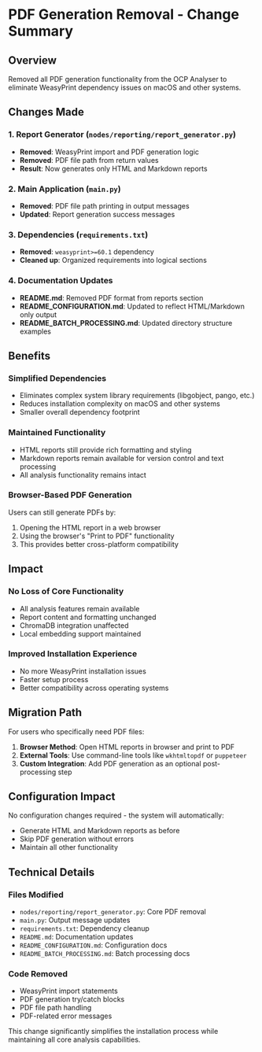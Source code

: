 # PDF Generation Removal - Change Summary

## Overview
Removed all PDF generation functionality from the OCP Analyser to eliminate WeasyPrint dependency issues on macOS and other systems.

## Changes Made

### 1. Report Generator (`nodes/reporting/report_generator.py`)
- **Removed**: WeasyPrint import and PDF generation logic
- **Removed**: PDF file path from return values
- **Result**: Now generates only HTML and Markdown reports

### 2. Main Application (`main.py`)
- **Removed**: PDF file path printing in output messages
- **Updated**: Report generation success messages

### 3. Dependencies (`requirements.txt`)
- **Removed**: `weasyprint>=60.1` dependency
- **Cleaned up**: Organized requirements into logical sections

### 4. Documentation Updates
- **README.md**: Removed PDF format from reports section
- **README_CONFIGURATION.md**: Updated to reflect HTML/Markdown only output
- **README_BATCH_PROCESSING.md**: Updated directory structure examples

## Benefits

### Simplified Dependencies
- Eliminates complex system library requirements (libgobject, pango, etc.)
- Reduces installation complexity on macOS and other systems
- Smaller overall dependency footprint

### Maintained Functionality
- HTML reports still provide rich formatting and styling
- Markdown reports remain available for version control and text processing
- All analysis functionality remains intact

### Browser-Based PDF Generation
Users can still generate PDFs by:
1. Opening the HTML report in a web browser
2. Using the browser's "Print to PDF" functionality
3. This provides better cross-platform compatibility

## Impact

### No Loss of Core Functionality
- All analysis features remain available
- Report content and formatting unchanged
- ChromaDB integration unaffected
- Local embedding support maintained

### Improved Installation Experience
- No more WeasyPrint installation issues
- Faster setup process
- Better compatibility across operating systems

## Migration Path

For users who specifically need PDF files:
1. **Browser Method**: Open HTML reports in browser and print to PDF
2. **External Tools**: Use command-line tools like `wkhtmltopdf` or `puppeteer`
3. **Custom Integration**: Add PDF generation as an optional post-processing step

## Configuration Impact

No configuration changes required - the system will automatically:
- Generate HTML and Markdown reports as before
- Skip PDF generation without errors
- Maintain all other functionality

## Technical Details

### Files Modified
- `nodes/reporting/report_generator.py`: Core PDF removal
- `main.py`: Output message updates
- `requirements.txt`: Dependency cleanup
- `README.md`: Documentation updates
- `README_CONFIGURATION.md`: Configuration docs
- `README_BATCH_PROCESSING.md`: Batch processing docs

### Code Removed
- WeasyPrint import statements
- PDF generation try/catch blocks
- PDF file path handling
- PDF-related error messages

This change significantly simplifies the installation process while maintaining all core analysis capabilities. 